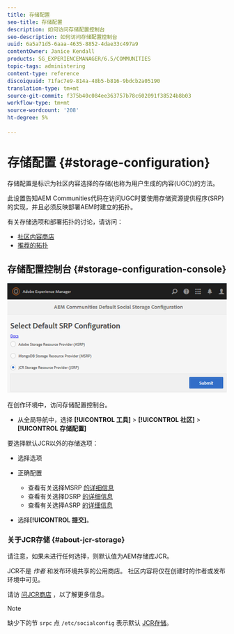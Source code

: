 ```yaml
---
title: 存储配置
seo-title: 存储配置
description: 如何访问存储配置控制台
seo-description: 如何访问存储配置控制台
uuid: 6a5a71d5-6aaa-4635-8852-4dae33c497a9
contentOwner: Janice Kendall
products: SG_EXPERIENCEMANAGER/6.5/COMMUNITIES
topic-tags: administering
content-type: reference
discoiquuid: 71fac7e9-814a-48b5-b816-9bdcb2a05190
translation-type: tm+mt
source-git-commit: f375b40c084ee363757b78c602091f38524b8b03
workflow-type: tm+mt
source-wordcount: '208'
ht-degree: 5%

---
```



# 存储配置 {#storage-configuration}

存储配置是标识为社区内容选择的存储(也称为用户生成的内容(UGC))的方法。

此设置告知AEM Communities代码在访问UGC时要使用存储资源提供程序(SRP)的实现，并且必须反映部署AEM时建立的拓扑。

有关存储选项和部署拓扑的讨论，请访问：

* [社区内容商店](working-with-srp.md)
* [推荐的拓扑](topologies.md)

## 存储配置控制台 {#storage-configuration-console}

![jsrp配置](assets/jsrp-configuration.png)

在创作环境中，访问存储配置控制台。

* 从全局导航中，选择 **[!UICONTROL 工具]** > **[!UICONTROL 社区]** > **[!UICONTROL 存储配置]**

要选择默认JCR以外的存储选项：

* 选择选项
* 正确配置

   * 查看有关选择MSRP [的详细信息](msrp.md#select-msrp)
   * 查看有关选择DSRP [的详细信息](dsrp.md#select-dsrp)
   * 查看有关选择ASRP [的详细信息](asrp.md#select-asrp)

* 选择&#x200B;**[!UICONTROL 提交]**。

### 关于JCR存储 {#about-jcr-storage}

请注意，如果未进行任何选择，则默认值为AEM存储库JCR。

JCR不是 *作者* 和发布环境共享的公用商店。 社区内容将仅在创建时的作者或发布环境中可见。

请访 [问JCR商店](jsrp.md) ，以了解更多信息。

>[!NOTE]
>
>缺少下的节 `srpc` 点 `/etc/socialconfig` 表示默认 [JCR存储](jsrp.md)。
